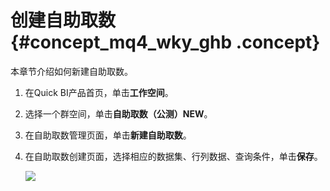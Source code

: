 # 创建自助取数 {#concept_mq4_wky_ghb .concept}

本章节介绍如何新建自助取数。

1.  在Quick BI产品首页，单击**工作空间**。
2.  选择一个群空间，单击**自助取数（公测）NEW**。
3.  在自助取数管理页面，单击**新建自助取数**。
4.  在自助取数创建页面，选择相应的数据集、行列数据、查询条件，单击**保存**。

    ![](http://static-aliyun-doc.oss-cn-hangzhou.aliyuncs.com/assets/img/150931/156707679642088_zh-CN.png)



